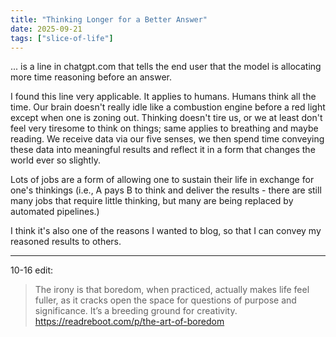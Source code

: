```yaml
---
title: "Thinking Longer for a Better Answer"
date: 2025-09-21
tags: ["slice-of-life"]
---
```


... is a line in chatgpt.com that tells the end user that the model is allocating more time reasoning before an answer.

I found this line very applicable. It applies to humans. Humans think all the time. Our brain doesn't really idle like a combustion engine before a red light except when one is zoning out. Thinking doesn't tire us, or we at least don't feel very tiresome to think on things; same applies to breathing and maybe reading. We receive data via our five senses, we then spend time conveying these data into meaningful results and reflect it in a form that changes the world ever so slightly.

Lots of jobs are a form of allowing one to sustain their life in exchange for one's thinkings (i.e., A pays B to think and deliver the results - there are still many jobs that require little thinking, but many are being replaced by automated pipelines.)

I think it's also one of the reasons I wanted to blog, so that I can convey my reasoned results to others.

---

10-16 edit:
> The irony is that boredom, when practiced, actually makes life feel fuller, as it cracks open the space for questions of purpose and significance. It’s a breeding ground for creativity.  
> https://readreboot.com/p/the-art-of-boredom